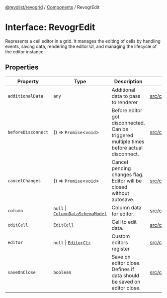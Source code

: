 [@revolist/revogrid](README.md) / [Components](Namespace.Components.md) / RevogrEdit

# Interface: RevogrEdit

Represents a cell editor in a grid.
It manages the editing of cells by handling events, saving data, rendering the editor UI,
and managing the lifecycle of the editor instance.

## Properties

| Property | Type | Description | Defined in |
| ------ | ------ | ------ | ------ |
| `additionalData` | `any` | Additional data to pass to renderer | [src/components.d.ts:375](https://github.com/revolist/revogrid/blob/2a9402fdf050fa45d175b041168181a63cd72777/src/components.d.ts#L375) |
| `beforeDisconnect` | () => `Promise`\<`void`\> | Before editor got disconnected. Can be triggered multiple times before actual disconnect. | [src/components.d.ts:379](https://github.com/revolist/revogrid/blob/2a9402fdf050fa45d175b041168181a63cd72777/src/components.d.ts#L379) |
| `cancelChanges` | () => `Promise`\<`void`\> | Cancel pending changes flag. Editor will be closed without autosave. | [src/components.d.ts:383](https://github.com/revolist/revogrid/blob/2a9402fdf050fa45d175b041168181a63cd72777/src/components.d.ts#L383) |
| `column` | `null` \| [`ColumnDataSchemaModel`](TypeAlias.ColumnDataSchemaModel.md) | Column data for editor. | [src/components.d.ts:387](https://github.com/revolist/revogrid/blob/2a9402fdf050fa45d175b041168181a63cd72777/src/components.d.ts#L387) |
| `editCell` | [`EditCell`](TypeAlias.EditCell.md) | Cell to edit data. | [src/components.d.ts:391](https://github.com/revolist/revogrid/blob/2a9402fdf050fa45d175b041168181a63cd72777/src/components.d.ts#L391) |
| `editor` | `null` \| [`EditorCtr`](TypeAlias.EditorCtr.md) | Custom editors register | [src/components.d.ts:395](https://github.com/revolist/revogrid/blob/2a9402fdf050fa45d175b041168181a63cd72777/src/components.d.ts#L395) |
| `saveOnClose` | `boolean` | Save on editor close. Defines if data should be saved on editor close. | [src/components.d.ts:399](https://github.com/revolist/revogrid/blob/2a9402fdf050fa45d175b041168181a63cd72777/src/components.d.ts#L399) |
